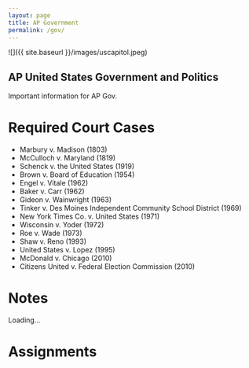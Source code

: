 ```yaml
---
layout: page
title: AP Government
permalink: /gov/
---
```


![]({{ site.baseurl }}/images/uscapitol.jpeg)

## AP United States Government and Politics

Important information for AP Gov.

# Required Court Cases
- Marbury v. Madison (1803)
- McCulloch v. Maryland (1819)
- Schenck v. the United States (1919)
- Brown v. Board of Education (1954)
- Engel v. Vitale (1962)
- Baker v. Carr (1962)
- Gideon v. Wainwright (1963)
- Tinker v. Des Moines Independent Community School District (1969)
- New York Times Co. v. United States (1971)
- Wisconsin v. Yoder (1972)
- Roe v. Wade (1973)
- Shaw v. Reno (1993)
- United States v. Lopez (1995)
- McDonald v. Chicago (2010)
- Citizens United v. Federal Election Commission (2010)

# Notes

Loading...

# Assignments
